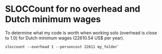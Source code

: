 # SLOCCount for no overhead and Dutch minimum wages

To determine what my code is worth when working solo (overhead is close to 1.0) 
for Dutch minimum wages (22610.54 US\$ per year).

```
sloccount --overhead 1 --personcost 22611 my_folder`
```
